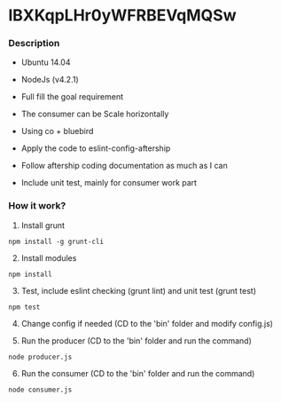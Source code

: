 # lBXKqpLHr0yWFRBEVqMQSw

### Description

- Ubuntu 14.04

- NodeJs (v4.2.1)

- Full fill the goal requirement

- The consumer can be Scale horizontally

- Using co + bluebird

- Apply the code to eslint-config-aftership

- Follow aftership coding documentation as much as I can

- Include unit test, mainly for consumer work part

### How it work?

1. Install grunt

`npm install -g grunt-cli`

2. Install modules

`npm install`

3. Test, include eslint checking (grunt lint) and unit test (grunt test)

`npm test`

4. Change config if needed (CD to the 'bin' folder and modify config.js)

5. Run the producer (CD to the 'bin' folder and run the command)

`node producer.js`

6. Run the consumer (CD to the 'bin' folder and run the command)

`node consumer.js`
